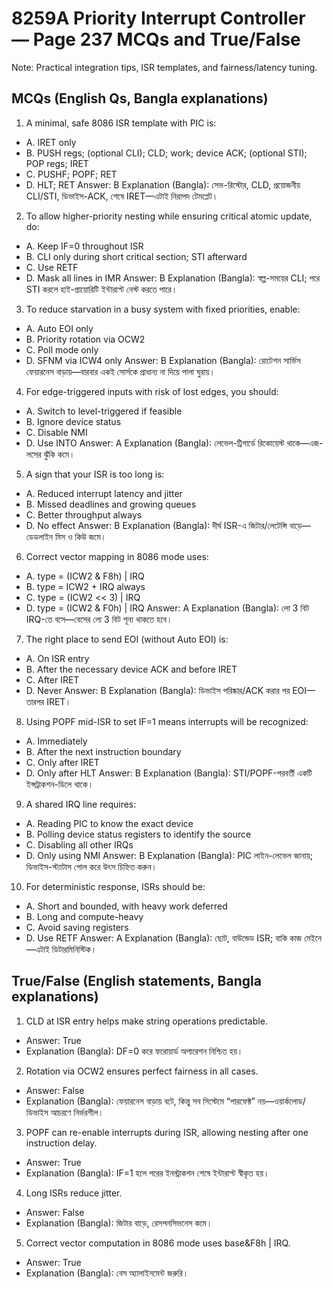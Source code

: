 # 8259A Priority Interrupt Controller — Page 237 MCQs and True/False

Note: Practical integration tips, ISR templates, and fairness/latency tuning.

## MCQs (English Qs, Bangla explanations)

1) A minimal, safe 8086 ISR template with PIC is:
- A. IRET only
- B. PUSH regs; (optional CLI); CLD; work; device ACK; (optional STI); POP regs; IRET
- C. PUSHF; POPF; RET
- D. HLT; RET
Answer: B
Explanation (Bangla): সেভ-রিস্টোর, CLD, প্রয়োজনীয় CLI/STI, ডিভাইস-ACK, শেষে IRET—এটাই নিরাপদ টেমপ্লেট।

2) To allow higher-priority nesting while ensuring critical atomic update, do:
- A. Keep IF=0 throughout ISR
- B. CLI only during short critical section; STI afterward
- C. Use RETF
- D. Mask all lines in IMR
Answer: B
Explanation (Bangla): স্বল্প-সময়ের CLI; পরে STI করলে হাই-প্রায়োরিটি ইন্টারাপ্ট নেস্ট করতে পারে।

3) To reduce starvation in a busy system with fixed priorities, enable:
- A. Auto EOI only
- B. Priority rotation via OCW2
- C. Poll mode only
- D. SFNM via ICW4 only
Answer: B
Explanation (Bangla): রোটেশন সার্ভিস ফেয়ারনেস বাড়ায়—বারবার একই সোর্সকে প্রাধান্য না দিয়ে পালা ঘুরায়।

4) For edge-triggered inputs with risk of lost edges, you should:
- A. Switch to level-triggered if feasible
- B. Ignore device status
- C. Disable NMI
- D. Use INTO
Answer: A
Explanation (Bangla): লেভেল-ট্রিগার্ডে রিকোয়েস্ট থাকে—এজ-লসের ঝুঁকি কমে।

5) A sign that your ISR is too long is:
- A. Reduced interrupt latency and jitter
- B. Missed deadlines and growing queues
- C. Better throughput always
- D. No effect
Answer: B
Explanation (Bangla): দীর্ঘ ISR-এ জিটার/লেটেন্সি বাড়ে—ডেডলাইন মিস ও কিউ জমে।

6) Correct vector mapping in 8086 mode uses:
- A. type = (ICW2 & F8h) | IRQ
- B. type = ICW2 + IRQ always
- C. type = (ICW2 << 3) | IRQ
- D. type = (ICW2 & F0h) | IRQ
Answer: A
Explanation (Bangla): লো 3 বিট IRQ-তে বসে—বেসের লো 3 বিট শূন্য থাকতে হবে।

7) The right place to send EOI (without Auto EOI) is:
- A. On ISR entry
- B. After the necessary device ACK and before IRET
- C. After IRET
- D. Never
Answer: B
Explanation (Bangla): ডিভাইস পরিষ্কার/ACK করার পর EOI—তারপর IRET।

8) Using POPF mid-ISR to set IF=1 means interrupts will be recognized:
- A. Immediately
- B. After the next instruction boundary
- C. Only after IRET
- D. Only after HLT
Answer: B
Explanation (Bangla): STI/POPF-পরবর্তী একটি ইন্সট্রাকশন-ডিলে থাকে।

9) A shared IRQ line requires:
- A. Reading PIC to know the exact device
- B. Polling device status registers to identify the source
- C. Disabling all other IRQs
- D. Only using NMI
Answer: B
Explanation (Bangla): PIC লাইন-লেভেল জানায়; ডিভাইস-স্ট্যাটাস পোল করে উৎস চিহ্নিত করুন।

10) For deterministic response, ISRs should be:
- A. Short and bounded, with heavy work deferred
- B. Long and compute-heavy
- C. Avoid saving registers
- D. Use RETF
Answer: A
Explanation (Bangla): ছোট, বাউন্ডেড ISR; বাকি কাজ মেইনে—এটাই ডিটারমিনিস্টিক।

## True/False (English statements, Bangla explanations)

1) CLD at ISR entry helps make string operations predictable.
- Answer: True
- Explanation (Bangla): DF=0 করে ফরোয়ার্ড অপারেশন নিশ্চিত হয়।

2) Rotation via OCW2 ensures perfect fairness in all cases.
- Answer: False
- Explanation (Bangla): ফেয়ারনেস বাড়ায় বটে, কিন্তু সব সিস্টেমে “পারফেক্ট” নয়—ওয়ার্কলোড/ডিভাইস আচরণে নির্ভরশীল।

3) POPF can re-enable interrupts during ISR, allowing nesting after one instruction delay.
- Answer: True
- Explanation (Bangla): IF=1 হলে পরের ইনস্ট্রাকশন শেষে ইন্টারাপ্ট স্বীকৃত হয়।

4) Long ISRs reduce jitter.
- Answer: False
- Explanation (Bangla): জিটার বাড়ে, রেসপনসিভনেস কমে।

5) Correct vector computation in 8086 mode uses base&F8h | IRQ.
- Answer: True
- Explanation (Bangla): বেস অ্যালাইনমেন্ট জরুরি।
